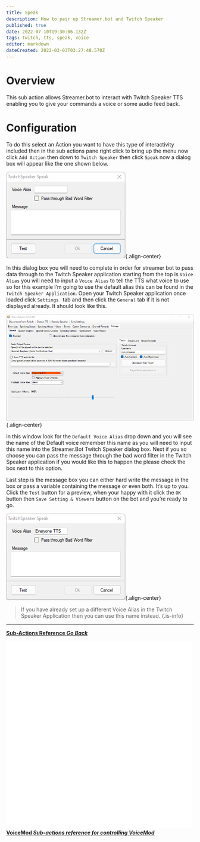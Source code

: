 ```yaml
---
title: Speak 
description: How to pair up Streamer.bot and Twitch Speaker
published: true
date: 2022-07-10T19:30:06.132Z
tags: twitch, tts, speak, voice
editor: markdown
dateCreated: 2022-03-03T03:27:48.570Z
---
```



# Overview

This sub action allows Streamer.bot to interact with Twitch Speaker TTS enabling you to give your commands a voice or some audio feed back.

# Configuration

To do this select an Action you want to have this type of interactivity included then in the sub actions pane right click to bring up the menu now click `Add Action` then down to `Twitch Speaker` then click `Speak` now a dialog box will appear like the one shown below.

![speaker_options_.png](/twitchspeaker/speaker_options_.png){.align-center}

In this dialog box you will need to complete in order for streamer bot to pass data through to the Twitch Speaker application starting from the top is `Voice Alias` you will need to input a `Voice Alias` to tell the TTS what voice to use so for this example I’m going to use the default alias this can be found in the `Twitch Speaker Application`. Open your Twitch Speaker application once loaded click `Settings ` tab and then click the `General` tab if it is not displayed already. It should look like this. 

![twitch_speaker_application.png](/twitchspeaker/twitch_speaker_application.png){.align-center}

in this window look for the `Default Voice Alias` drop down and you will see the name of the Default voice remember this name as you will need to input this name into the Streamer.Bot Twitch Speaker dialog box. Next if you so choose you can pass the message through the bad word filter in the Twitch Speaker application if you would like this to happen the please check the box next to this option.

Last step is the message box you can either hard write the message in the box or pass a variable containing the message or even both. It’s up to you. Click the `Test` button for a preview, when your happy with it click the `OK `button then `Save Setting & Viewers` button on the bot and you’re ready to go.  

![speaker_1_.png](/twitchspeaker/speaker_1_.png){.align-center}


> If you have already set up a different Voice Alias in the Twitch Speaker Application then you can use this name instead.
{.is-info}

---

<section class="btn-grid my-5">
    
  [<i class="mdi mdi-chevron-left"></i>**Sub-Actions Reference *Go Back***](/en/Sub-Actions)
  
  [<img src="/logos/voicemod.png"/> **VoiceMod *Sub-actions reference for controlling VoiceMod***](/en/Sub-Actions/Commands)
  
</section>
